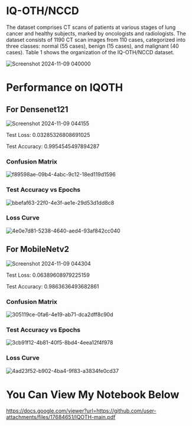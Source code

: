 # IQ-OTH/NCCD

The dataset comprises CT scans of patients at various stages of lung cancer and healthy subjects, marked by oncologists and radiologists. The dataset consists of 1190 CT scan images from 110 cases, categorized into three classes: normal (55 cases), benign (15 cases), and malignant (40 cases). Table 1 shows the organization of the IQ-OTH/NCCD dataset.

![Screenshot 2024-11-09 040000](https://github.com/user-attachments/assets/8349f2e3-ba33-41b4-a846-8a30d701c642)

# Performance on IQOTH

## For Densenet121

![Screenshot 2024-11-09 044155](https://github.com/user-attachments/assets/ee87807e-2f7c-414f-999a-e11755bac3a4)

Test Loss: 0.03285326808691025

Test Accuracy: 0.9954545497894287

### Confusion Matrix

![f89598ae-09b4-4abc-9c12-18ed119d1596](https://github.com/user-attachments/assets/ec3c5b8a-0259-4aec-ac1e-5971bcc96b2d)

### Test Accuracy vs Epochs

![bbefaf63-22f0-4e3f-ae1e-29d53d1dd8c8](https://github.com/user-attachments/assets/96104570-5311-4ed2-a236-3fc849bfd8b6)

### Loss Curve

![4e0e7d81-5238-4640-aed4-93af842cc040](https://github.com/user-attachments/assets/c2326855-03b9-4332-853a-476b34eff4cf)

## For MobileNetv2

![Screenshot 2024-11-09 044304](https://github.com/user-attachments/assets/58cd7a16-42c2-4658-b2aa-2f3be4ddb463)

Test Loss: 0.06389608979225159

Test Accuracy: 0.9863636493682861

### Confusion Matrix

![305119ce-0fa6-4e19-ab71-dca2dff8c90d](https://github.com/user-attachments/assets/66551d1d-76e0-41d2-a5df-7be985870ebc)

### Test Accuracy vs Epochs

![3cb91f12-4b81-40f5-8bd4-4eea12f4f978](https://github.com/user-attachments/assets/e2c4a389-c9d6-4ea4-be3e-18e87c877a37)

### Loss Curve

![4ad23f52-b902-4ba4-9f83-a3834fe0cd37](https://github.com/user-attachments/assets/37ef3333-7916-491a-b2b4-85f0e87224df)


# You Can View My Notebook Below

https://docs.google.com/viewer?url=https://github.com/user-attachments/files/17684651/IQOTH-main.pdf
